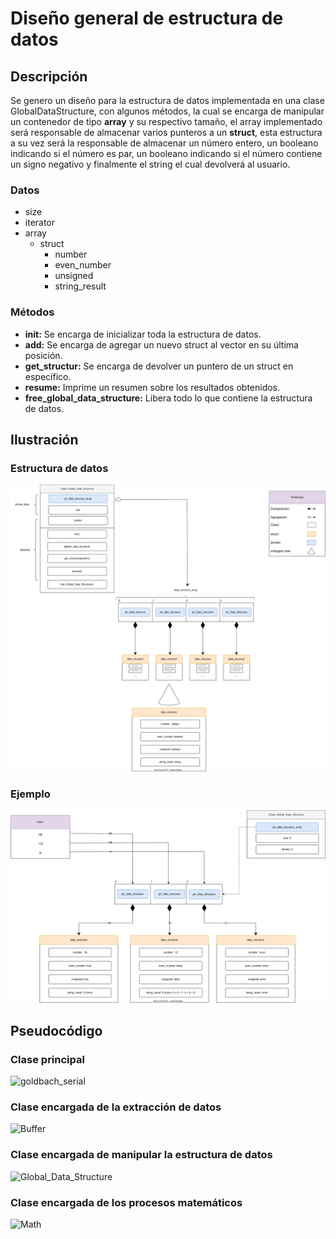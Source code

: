 # Diseño general de estructura de datos
 
## Descripción
 
Se genero un diseño para la estructura de datos implementada en una clase GlobalDataStructure, con algunos métodos, la cual se encarga de manipular un contenedor de tipo **array** y su respectivo tamaño, el array implementado será responsable de almacenar varios punteros a un **struct**, esta estructura a su vez será la responsable de almacenar un número entero, un booleano indicando si el número es par, un booleano indicando si el número contiene un signo negativo y finalmente el string el cual devolverá al usuario.

### Datos

* size
* iterator
* array
    * struct
        * number
        * even_number
        * unsigned
        * string_result

### Métodos

* **init:** Se encarga de inicializar toda la estructura de datos.
* **add:** Se encarga de agregar un nuevo struct al vector en su última posición.
* **get_structur:** Se encarga de devolver un puntero de un struct en específico.
* **resume:** Imprime un resumen sobre los resultados obtenidos.
* **free_global_data_structure:** Libera todo lo que contiene la estructura de datos.
 
## Ilustración
 
### Estructura de datos

![Diseño general de estructura de datos](./SVG/EstructuraDeDatos.drawio.svg)

### Ejemplo

![Ejemplo del diseño general de estructura de datos](./SVG/Ejemplo.drawio.svg)

## Pseudocódigo

### Clase principal

![goldbach_serial](./pseudocode/goldbach_serial.pseudo)

### Clase encargada de la extracción de datos

![Buffer](./pseudocode/Buffer.pseudo)

### Clase encargada de manipular la estructura de datos

![Global_Data_Structure](./pseudocode/Global_Data_Structure.pseudo)

### Clase encargada de los procesos matemáticos

![Math](./pseudocode/Math.pseudo)
